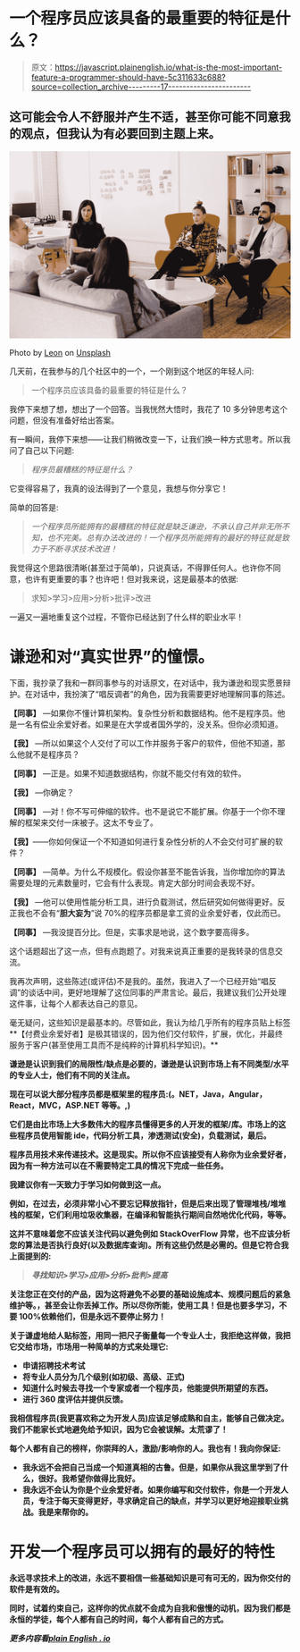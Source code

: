 # 一个程序员应该具备的最重要的特征是什么？

> 原文：<https://javascript.plainenglish.io/what-is-the-most-important-feature-a-programmer-should-have-5c311633c688?source=collection_archive---------17----------------------->

## 这可能会令人不舒服并产生不适，甚至你可能不同意我的观点，但我认为有必要回到主题上来。

![](img/cbbdf723c1988a97a3a45117fd6c31b9.png)

Photo by [Leon](https://unsplash.com/@myleon?utm_source=medium&utm_medium=referral) on [Unsplash](https://unsplash.com?utm_source=medium&utm_medium=referral)

几天前，在我参与的几个社区中的一个，一个刚到这个地区的年轻人问:

> 一个程序员应该具备的最重要的特征是什么？

我停下来想了想，想出了一个回答。当我恍然大悟时，我花了 10 多分钟思考这个问题，但没有准备好给出答案。

有一瞬间，我停下来想——让我们稍微改变一下，让我们换一种方式思考。所以我问了自己以下问题:

> *程序员最糟糕的特征是什么？*

它变得容易了，我真的设法得到了一个意见，我想与你分享它！

简单的回答是:

> *一个程序员所能拥有的最糟糕的特征就是缺乏谦逊，不承认自己并非无所不知，也不完美。总有办法改进的！一个程序员所能拥有的最好的特征就是致力于不断寻求技术改进！*

我觉得这个思路很清晰(甚至过于简单)，只说真话，不得罪任何人。也许你不同意，也许有更重要的事？也许吧！但对我来说，这是最基本的依据:

> 求知>学习>应用>分析>批评>改进

一遍又一遍地重复这个过程，不管你已经达到了什么样的职业水平！

# 谦逊和对“真实世界”的憧憬。

下面，我抄录了我和一群同事参与的对话原文，在对话中，我为谦逊和现实愿景辩护。在对话中，我扮演了“唱反调者”的角色，因为我需要更好地理解同事的陈述。

**【同事】** —如果你不懂计算机架构。复杂性分析和数据结构。他不是程序员。他是一名有偿业余爱好者。如果是在大学或者国外学的，没关系。但你必须知道。

**【我】** —所以如果这个人交付了可以工作并服务于客户的软件，但他不知道，那么他就不是程序员？

**【同事】** —正是。如果不知道数据结构，你就不能交付有效的软件。

**【我】** —你确定？

**【同事】** —对！你不写可伸缩的软件。也不是说它不能扩展。你基于一个你不理解的框架来交付一床被子。这太不专业了。

**【我】**——你如何保证一个不知道如何进行复杂性分析的人不会交付可扩展的软件？

**【同事】** —简单。为什么不规模化。假设你甚至不能告诉我，当你增加你的算法需要处理的元素数量时，它会有什么表现。肯定大部分时间会表现不好。

**【我】** —他可以使用性能分析工具，进行负载测试，然后研究如何做得更好。反正我也不会有“**胆大妄为**”说 70%的程序员都是拿工资的业余爱好者，仅此而已。

**【同事】** —我没提百分比。但是，实事求是地说，这个数字要高得多。

这个话题超出了这一点，但有点跑题了。对我来说真正重要的是我转录的信息交流。

我再次声明，这些陈述(或评估)不是我的。虽然，我进入了一个已经开始“唱反调”的谈话中间，更好地理解了这位同事的严肃言论。最后，我建议我们公开处理这件事，让每个人都表达自己的意见。

毫无疑问，这些知识是最基本的。尽管如此，我认为给几乎所有的程序员贴上标签**【付费业余爱好者】是极其错误的，因为他们交付软件，扩展，优化，并最终服务于客户(甚至使用工具而不是纯粹的计算机科学知识)。**

**谦逊是认识到我们的局限性/缺点是必要的，谦逊是认识到市场上有不同类型/水平的专业人士，他们有不同的关注点。**

**现在可以说大部分程序员都是框架里的程序员:(。NET，Java，Angular，React，MVC，ASP.NET 等等。,)**

**它们是由比市场上大多数伟大的程序员懂得更多的人开发的框架/库。市场上的这些程序员使用智能 ide，代码分析工具，渗透测试(安全)，负载测试，最后。**

**程序员用技术来传递技术。这是现实。所以你不应该接受有人称你为业余爱好者，因为有一种方法可以在不需要特定工具的情况下完成一些任务。**

**我建议你有一天致力于学习如何做到这一点。**

**例如，在过去，必须非常小心不要忘记释放指针，但是后来出现了管理堆栈/堆堆栈的框架，它们利用垃圾收集器，在编译和智能执行期间自然地优化代码，等等。**

**这并不意味着您不应该关注代码以避免例如 StackOverFlow 异常，也不应该分析您的算法是否执行良好(以及数据库查询)。所有这些仍然是必需的。但是它符合我上面提到的:**

> ***寻找知识>学习>应用>分析>批判>提高***

**关注您正在交付的产品，因为这将避免不必要的基础设施成本、规模问题后的紧急维护等。，甚至会让你丢掉工作。所以尽你所能，使用工具！但是也要多学习，不要 100%依赖他们，但是永远不要停止努力！**

**关于谦虚地给人贴标签，用同一把尺子衡量每一个专业人士，我拒绝这样做，我把它交给市场，市场用一种简单的方式来处理它:**

*   **申请招聘技术考试**
*   **将专业人员分为几个级别(如初级、高级、正式)**
*   **知道什么时候去寻找一个专家或者一个程序员，他能提供所期望的东西。**
*   **进行 360 度评估并提供反馈。**

**我相信程序员(我更喜欢称之为开发人员)应该足够成熟和自主，能够自己做决定。我们不能家长式地避免给予知识，因为它会被误解。太荒谬了！**

**每个人都有自己的榜样，你崇拜的人，激励/影响你的人。我也有！我向你保证:**

*   **我永远不会把自己当成一个知道真相的古鲁。但是，如果你从我这里学到了什么，很好。我希望你做得比我好。**
*   **我永远不会认为你是个业余爱好者。如果你编写和交付软件，你是一个开发人员，专注于每天变得更好，寻求确定自己的缺点，并学习以更好地迎接职业挑战。我是来帮你的。**

# **开发一个程序员可以拥有的最好的特性**

**永远寻求技术上的改进，永远不要相信一些基础知识是可有可无的，因为你交付的软件是有效的。**

**同时，试着约束自己，这样你的优点就不会成为自我和傲慢的动机，因为我们都是永恒的学徒，每个人都有自己的时间，每个人都有自己的方式。**

***更多内容看*[***plain English . io***](http://plainenglish.io/)**